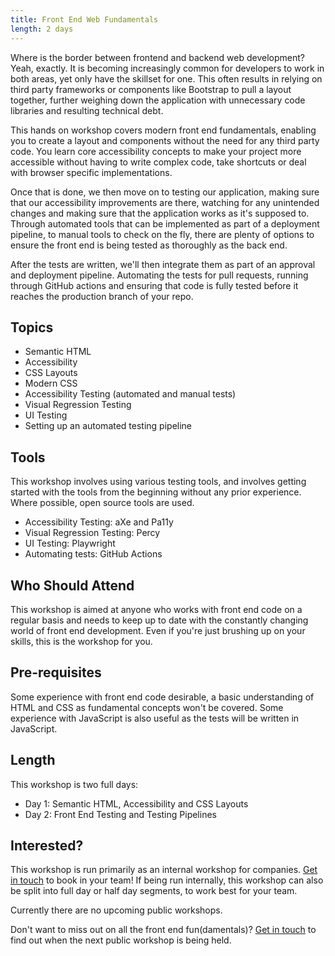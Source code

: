 ```yaml
---
title: Front End Web Fundamentals
length: 2 days
---
```


Where is the border between frontend and backend web development? Yeah, exactly. It is becoming increasingly common for developers to work in both areas, yet only have the skillset for one. This often results in relying on third party frameworks or components like Bootstrap to pull a layout together, further weighing down the application with unnecessary code libraries and resulting technical debt.

This hands on workshop covers modern front end fundamentals, enabling you to create a layout and components without the need for any third party code. You learn core accessibility concepts to make your project more accessible without having to write complex code, take shortcuts or deal with browser specific implementations.

Once that is done, we then move on to testing our application, making sure that our accessibility improvements are there, watching for any unintended changes and making sure that the application works as it's supposed to. Through automated tools that can be implemented as part of a deployment pipeline, to manual tools to check on the fly, there are plenty of options to ensure the front end is being tested as thoroughly as the back end.

After the tests are written, we'll then integrate them as part of an approval and deployment pipeline. Automating the tests for pull requests, running through GitHub actions and ensuring that code is fully tested before it reaches the production branch of your repo. 

<!-- excerpt -->

## Topics

- Semantic HTML
- Accessibility
- CSS Layouts
- Modern CSS
- Accessibility Testing (automated and manual tests)
- Visual Regression Testing
- UI Testing
- Setting up an automated testing pipeline

## Tools

This workshop involves using various testing tools, and involves getting started with the tools from the beginning without any prior experience. Where possible, open source tools are used.

- Accessibility Testing: aXe and Pa11y
- Visual Regression Testing: Percy
- UI Testing: Playwright
- Automating tests: GitHub Actions

## Who Should Attend

This workshop is aimed at anyone who works with front end code on a regular basis and needs to keep up to date with the constantly changing world of front end development. Even if you're just brushing up on your skills, this is the workshop for you.

## Pre-requisites

Some experience with front end code desirable, a basic understanding of HTML and CSS as fundamental concepts won't be covered. Some experience with JavaScript is also useful as the tests will be written in JavaScript.

## Length

This workshop is two full days: 

- Day 1: Semantic HTML, Accessibility and CSS Layouts
- Day 2: Front End Testing and Testing Pipelines

## Interested?

This workshop is run primarily as an internal workshop for companies. [Get in touch](/contact) to book in your team! If being run internally, this workshop can also be split into full day or half day segments, to work best for your team.

Currently there are no upcoming public workshops.

Don't want to miss out on all the front end fun(damentals)? [Get in touch](/contact) to find out when the next public workshop is being held.